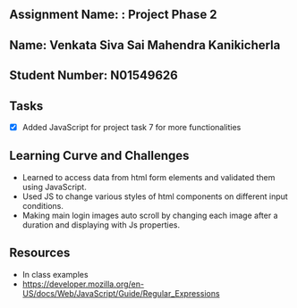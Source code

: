 ## Assignment Name: : Project Phase 2

## Name: Venkata Siva Sai Mahendra Kanikicherla

## Student Number: N01549626

## Tasks

- [x] Added JavaScript for project task 7 for more functionalities

## Learning Curve and Challenges

- Learned to access data from html form elements and validated them using JavaScript.
- Used JS to change various styles of html components on different input conditions.
- Making main login images auto scroll by changing each image after a duration and displaying with Js properties. 

## Resources

- In class examples
- https://developer.mozilla.org/en-US/docs/Web/JavaScript/Guide/Regular_Expressions